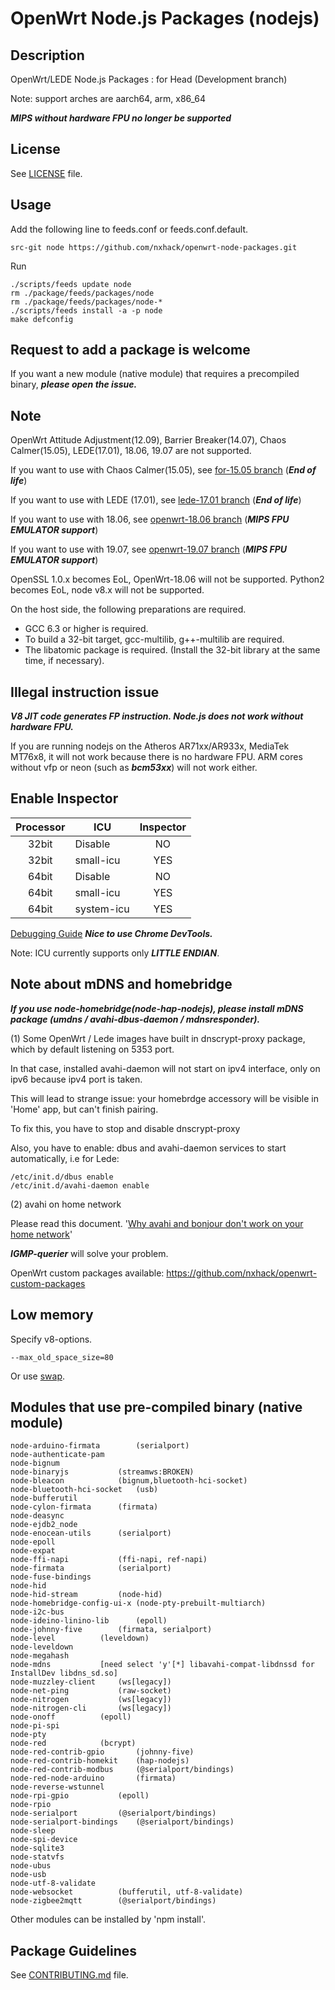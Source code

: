 # OpenWrt Node.js Packages (nodejs)

## Description

OpenWrt/LEDE Node.js Packages : for Head (Development branch)

Note: support arches are aarch64, arm, x86_64

***MIPS without hardware FPU no longer be supported***

## License

See [LICENSE](LICENSE) file.

## Usage

Add the following line to feeds.conf or feeds.conf.default.
```
src-git node https://github.com/nxhack/openwrt-node-packages.git
```

Run
```
./scripts/feeds update node
rm ./package/feeds/packages/node
rm ./package/feeds/packages/node-*
./scripts/feeds install -a -p node
make defconfig
```

## Request to add a package is welcome
If you want a new module (native module) that requires a precompiled binary, ***please open the issue.***

## Note
OpenWrt Attitude Adjustment(12.09), Barrier Breaker(14.07), Chaos Calmer(15.05), LEDE(17.01), 18.06, 19.07 are not supported.

If you want to use with Chaos Calmer(15.05), see [for-15.05 branch](https://github.com/nxhack/openwrt-node-packages/tree/for-15.05) (***End of life***)

If you want to use with LEDE (17.01), see [lede-17.01 branch](https://github.com/nxhack/openwrt-node-packages/tree/lede-17.01) (***End of life***)

If you want to use with 18.06, see [openwrt-18.06 branch](https://github.com/nxhack/openwrt-node-packages/tree/openwrt-18.06) (***MIPS FPU EMULATOR support***)

If you want to use with 19.07, see [openwrt-19.07 branch](https://github.com/nxhack/openwrt-node-packages/tree/openwrt-19.07) (***MIPS FPU EMULATOR support***)

OpenSSL 1.0.x becomes EoL, OpenWrt-18.06 will not be supported.
Python2 becomes EoL, node v8.x will not be supported.

On the host side, the following preparations are required.
* GCC 6.3 or higher is required.
* To build a 32-bit target, gcc-multilib, g++-multilib are required.
* The libatomic package is required. (Install the 32-bit library at the same time, if necessary).

## Illegal instruction issue

***V8 JIT code generates FP instruction. Node.js does not work without hardware FPU.***

If you are running nodejs on the Atheros AR71xx/AR933x, MediaTek MT76x8, it will not work because there is no hardware FPU.
ARM cores without vfp or neon (such as ***bcm53xx***) will not work either.

## Enable Inspector

| Processor | ICU | Inspector |
| :---: | --- | :---: |
| 32bit | Disable | NO |
| 32bit | small-icu | YES |
| 64bit | Disable | NO |
| 64bit | small-icu | YES |
| 64bit | system-icu | YES |

 [Debugging Guide](https://nodejs.org/en/docs/guides/debugging-getting-started/) ***Nice to use Chrome DevTools.***

 Note: ICU currently supports only ***LITTLE ENDIAN***.

## Note about mDNS and homebridge
***If you use node-homebridge(node-hap-nodejs), please install mDNS package (umdns / avahi-dbus-daemon / mdnsresponder).***

(1)
Some OpenWrt / Lede images have built in dnscrypt-proxy package, which by default listening on 5353 port.

In that case, installed avahi-daemon will not start on ipv4 interface, only on ipv6 because ipv4 port is taken.

This will lead to strange issue: your homebrdge accessory will be visible in 'Home' app, but can't finish pairing.

To fix this, you have to stop and disable dnscrypt-proxy

Also, you have to enable: dbus and avahi-daemon services to start automatically, i.e for Lede:

```
/etc/init.d/dbus enable
/etc/init.d/avahi-daemon enable
```

(2)
avahi on home network

Please read this document. '[Why avahi and bonjour don't work on your home network](https://github.com/culler/querierd/blob/master/README.rst)'

***IGMP-querier*** will solve your problem.

OpenWrt custom packages available: https://github.com/nxhack/openwrt-custom-packages

## Low memory
Specify v8-options.

```
--max_old_space_size=80
```

Or use [swap](https://openwrt.org/docs/guide-user/storage/fstab?s[]=swap).

## Modules that use pre-compiled binary (native module)
```
node-arduino-firmata		(serialport)
node-authenticate-pam
node-bignum
node-binaryjs			(streamws:BROKEN)
node-bleacon			(bignum,bluetooth-hci-socket)
node-bluetooth-hci-socket	(usb)
node-bufferutil
node-cylon-firmata		(firmata)
node-deasync
node-ejdb2_node
node-enocean-utils		(serialport)
node-epoll
node-expat
node-ffi-napi			(ffi-napi, ref-napi)
node-firmata			(serialport)
node-fuse-bindings
node-hid
node-hid-stream			(node-hid)
node-homebridge-config-ui-x	(node-pty-prebuilt-multiarch)
node-i2c-bus
node-ideino-linino-lib		(epoll)
node-johnny-five		(firmata, serialport)
node-level			(leveldown)
node-leveldown
node-megahash
node-mdns			[need select 'y'[*] libavahi-compat-libdnssd for InstallDev libdns_sd.so]
node-muzzley-client		(ws[legacy])
node-net-ping			(raw-socket)
node-nitrogen			(ws[legacy])
node-nitrogen-cli		(ws[legacy])
node-onoff			(epoll)
node-pi-spi
node-pty
node-red			(bcrypt)
node-red-contrib-gpio		(johnny-five)
node-red-contrib-homekit	(hap-nodejs)
node-red-contrib-modbus		(@serialport/bindings)
node-red-node-arduino		(firmata)
node-reverse-wstunnel
node-rpi-gpio			(epoll)
node-rpio
node-serialport			(@serialport/bindings)
node-serialport-bindings	(@serialport/bindings)
node-sleep
node-spi-device
node-sqlite3
node-statvfs
node-ubus
node-usb
node-utf-8-validate
node-websocket			(bufferutil, utf-8-validate)
node-zigbee2mqtt		(@serialport/bindings)
```
Other modules can be installed by 'npm install'.

## Package Guidelines

See [CONTRIBUTING.md](https://github.com/openwrt/packages/blob/master/CONTRIBUTING.md) file.
